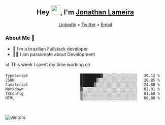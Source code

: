 <h2 align="center">Hey <img src="https://github.com/TheDudeThatCode/TheDudeThatCode/blob/master/Assets/Hi.gif" width="29">, I'm <a href="https://www.linkedin.com/in/jonathanlameira/">Jonathan Lameira</a></h2>
<p align="center">
  <a href="https://www.linkedin.com/in/jonathanlameira/">LinkedIn</a> •
  <a href="https://twitter.com/jlameira">Twitter</a> •
  <a href="mailto:jlameira@gmail.com">Email</a>
</p>

### About Me 🚀
- 🌱  I’m a brazilian Fullstack developer</br>
- 👨‍💻  I am passionate about Development</br>

<!-- ![Jonathan Lameira github stats](https://github-readme-stats.vercel.app/api?username=jlameirameli&show_icons=true&hide_border=true)&nbsp;&nbsp; -->

📊 This week I spent my time working on
<!--START_SECTION:waka-->

```text
TypeScript                       █████████▓░░░░░░░░░░░░░░░   39.12 %
JSON                             ███████▒░░░░░░░░░░░░░░░░░   28.85 %
JavaScript                       ██████▒░░░░░░░░░░░░░░░░░░   24.80 %
Markdown                         ▓░░░░░░░░░░░░░░░░░░░░░░░░   02.01 %
TSConfig                         ▒░░░░░░░░░░░░░░░░░░░░░░░░   01.68 %
HTML                             ▒░░░░░░░░░░░░░░░░░░░░░░░░   00.88 %
```

<!--END_SECTION:waka-->

<br />

![visitors](https://visitor-badge.laobi.icu/badge?page_id=jlameira.jlameira)
